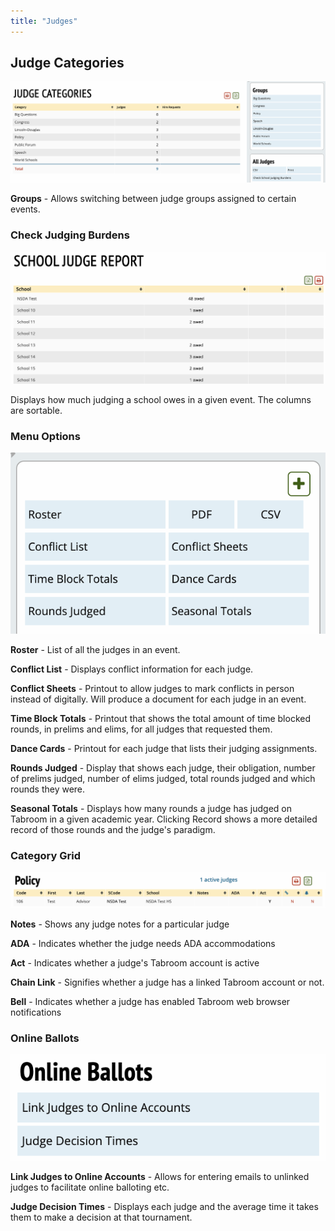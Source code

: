 ```yaml
---
title: "Judges"
---
```


## Judge Categories

<img src="/screenshots/Entries_-_Judges.png" title="Entries_-_Judges.png" />

**Groups** - Allows switching between judge groups assigned to certain
events.

### Check Judging Burdens

<img src="/screenshots/Entries_-_Judges_-_Check_Judging_Burdens.png"
title="Entries_-_Judges_-_Check_Judging_Burdens.png" />

Displays how much judging a school owes in a given event. The columns
are sortable.

### Menu Options

<img src="/screenshots/Entries_-_Judges_-_Category_-_Buttons.png"
title="Entries_-_Judges_-_Category_-_Buttons.png" />

**Roster** - List of all the judges in an event.

**Conflict List** - Displays conflict information for each judge.

**Conflict Sheets** - Printout to allow judges to mark conflicts in
person instead of digitally. Will produce a document for each judge in
an event.

**Time Block Totals** - Printout that shows the total amount of time
blocked rounds, in prelims and elims, for all judges that requested
them.

**Dance Cards** - Printout for each judge that lists their judging
assignments.

**Rounds Judged** - Display that shows each judge, their obligation,
number of prelims judged, number of elims judged, total rounds judged
and which rounds they were.

**Seasonal Totals** - Displays how many rounds a judge has judged on
Tabroom in a given academic year. Clicking Record shows a more detailed
record of those rounds and the judge's paradigm.

### Category Grid

<img src="/screenshots/Entries_-_Judges_-_Category_-_Grid.png"
title="Entries_-_Judges_-_Category_-_Grid.png" />

**Notes** - Shows any judge notes for a particular judge

**ADA** - Indicates whether the judge needs ADA accommodations

**Act** - Indicates whether a judge's Tabroom account is active

**Chain Link** - Signifies whether a judge has a linked Tabroom account
or not.

**Bell** - Indicates whether a judge has enabled Tabroom web browser
notifications

### Online Ballots

<img src="/screenshots/Entries_-_Judges_-_Category_-_online_ballots.png"
title="Entries_-_Judges_-_Category_-_online_ballots.png" />

**Link Judges to Online Accounts** - Allows for entering emails to
unlinked judges to facilitate online balloting etc.

**Judge Decision Times** - Displays each judge and the average time it
takes them to make a decision at that tournament.